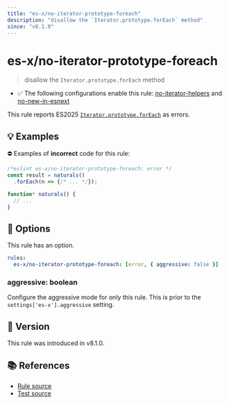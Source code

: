 ```yaml
---
title: "es-x/no-iterator-prototype-foreach"
description: "disallow the `Iterator.prototype.forEach` method"
since: "v8.1.0"
---
```


# es-x/no-iterator-prototype-foreach
> disallow the `Iterator.prototype.forEach` method

- ✅ The following configurations enable this rule: [no-iterator-helpers] and [no-new-in-esnext]

This rule reports ES2025 [`Iterator.prototype.forEach`](https://github.com/tc39/proposal-iterator-helpers) as errors.

## 💡 Examples

⛔ Examples of **incorrect** code for this rule:

<eslint-playground type="bad">

```js
/*eslint es-x/no-iterator-prototype-foreach: error */
const result = naturals()
  .forEach(n => {/* ... */});

function* naturals() {
  // ...
}
```

</eslint-playground>

## 🔧 Options

This rule has an option.

```yaml
rules:
  es-x/no-iterator-prototype-foreach: [error, { aggressive: false }]
```

### aggressive: boolean

Configure the aggressive mode for only this rule.
This is prior to the `settings['es-x'].aggressive` setting.

## 🚀 Version

This rule was introduced in v8.1.0.

## 📚 References

- [Rule source](https://github.com/eslint-community/eslint-plugin-es-x/blob/master/lib/rules/no-iterator-prototype-foreach.js)
- [Test source](https://github.com/eslint-community/eslint-plugin-es-x/blob/master/tests/lib/rules/no-iterator-prototype-foreach.js)

[no-iterator-helpers]: ../configs/index.md#no-iterator-helpers
[no-new-in-esnext]: ../configs/index.md#no-new-in-esnext
